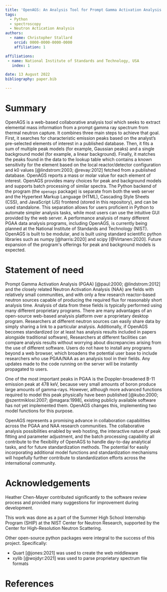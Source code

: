 ```yaml
---
title: 'OpenAGS: An Analysis Tool for Prompt Gamma Activation Analysis'
tags:
  - Python
  - spectroscopy
  - Neutron Actication Analysis
authors:
  - name: Christopher Stallard
    orcid: 0000-0000-0000-0000
    affiliation: 1

affiliations:
 - name: National Institute of Standards and Technology, USA
   index: 1

date: 13 August 2022
bibliography: paper.bib

---
```


# Summary

OpenAGS is a web-based collaborative analysis tool which seeks to extract elemental mass information from a prompt gamma ray spectrum from thermal neutron capture. It combines three main steps to achieve that goal. First, it searches for characteristic emission peaks based on the analyst’s pre-selected elements of interest in a published database. Then, it fits a sum of multiple peak models (for example, Gaussian peaks) and a single background model (for example, a linear background). Finally, it matches the peaks found in the data to the lookup table which contains a known sensitivity for the element based on the local reactor/detector configuration and k0 values [@lindstrom:2003; @revay:2012] fetched from a published database. OpenAGS reports a mass or molar value for each element of interest. OpenAGS provides many choices for peak and background models and supports batch processing of similar spectra. The Python backend of the program (the `openags` package) is separate from both the web server and the Hypertext Markup Language (HTML), Cascading Style Sheets (CSS), and JavaScript (JS) frontend (stored in this repository), and can be used standalone. This separation allows for users proficient in Python to automate simpler analysis tasks, while most users can use the intuitive GUI provided by the web server. A performance analysis of many different PGAA data analysis programs, including OpenAGS, is currently being planned at the National Institute of Standards and Technology (NIST). OpenAGS is built to be modular, and is built using standard scientific python libraries such as numpy [@harris:2020] and scipy [@Virtanen:2020]. Future expansion of the program's offerings for peak and background models is expected.

# Statement of need

Prompt Gamma Activation Analysis (PGAA) [@paul:2000; @lindstrom:2012] and the closely related Neutron Activation Analysis (NAA) are fields with relatively small communities, and with only a few research reactor-based neutron sources capable of producing the required flux for reasonably short analysis time. Analysis of data from these fields is typically performed using many different proprietary programs. There are many advantages of an open-source web-based analysis platform over a proprietary desktop program. Researchers at different neutron sources can easily share data by simply sharing a link to a particular analysis. Additionally, if OpenAGS becomes standardized (or at least has analysis results included in papers alongside traditional software), Researchers at different facilities can compare analysis results without worrying about discrepancies arising from the use of different software. Users do not have to install any programs beyond a web browser, which broadens the potential user base to include researchers who use PGAA/NAA as an analysis tool in their fields. Any updates made to the code running on the server will be instantly propagated to users. 

One of the most important peaks in PGAA is the Doppler-broadened B-11 emission peak at 478 keV, because very small amounts of boron produce large amounts of gamma-rays. However, although more advanced functions required to model this peak physically have been published [@kubo:2000; @szentmiklosi:2007; @magara:1998], existing publicly available software has not yet implemented them. OpenAGS changes this, implementing two model functions for this purpose.

OpenAGS represents a promising advance in collaboration capabilities across the PGAA and NAA research communities. The collaborative analysis possibilities enabled by web hosting, the interactive nature of peak fitting and parameter adjustment, and the batch processing capability all contribute to the flexibility of OpenAGS to handle day-to-day analytical tasks, and for future standardization methods.  The potential for easily incorporating additional model functions and standardization mechanisms will hopefully further contribute to standardization efforts across the international community.

# Acknowledgements

Heather Chen-Mayer contributed significantly to the software review process and provided many suggestions for improvement during development.

This work was done as a part of the Summer High School Internship Program (SHIP) at the NIST Center for Neutron Research, supported by the Center for High-Resolution Neutron Scattering.  

Other open-source python packages were integral to the success of this project. 
Specifically:
 - Quart [@jones:2021] was used to create the web middleware
 - xylib [@wojdyr:2021] was used to parse proprietary spectrum file formats


# References